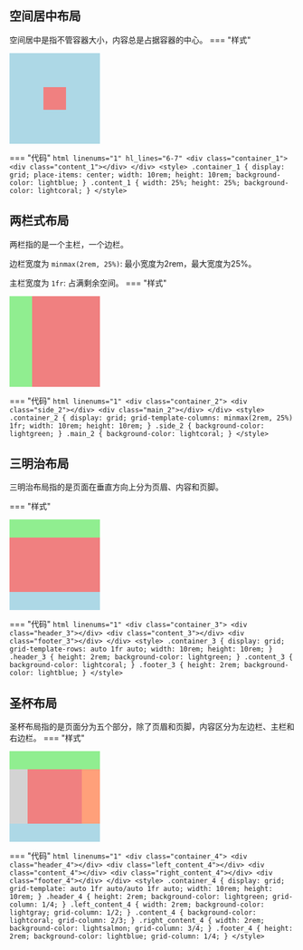 ## 空间居中布局
空间居中是指不管容器大小，内容总是占据容器的中心。
=== "样式"
    <div class="container_1">
        <div class="content_1"></div>
    </div>
    <style>
        .container_1 {
            display: grid;
            place-items: center;
            width: 10rem;
            height: 10rem;
            background-color: lightblue;
        }
        .content_1 {
            width: 25%;
            height: 25%;
            background-color: lightcoral;
        }
    </style>

=== "代码"
    ```html linenums="1" hl_lines="6-7"
    <div class="container_1">
        <div class="content_1"></div>
    </div>
    <style>
        .container_1 {
            display: grid;
            place-items: center;
            width: 10rem;
            height: 10rem;
            background-color: lightblue;
        }
        .content_1 {
            width: 25%;
            height: 25%;
            background-color: lightcoral;
        }
    </style>
    ```

## 两栏式布局
两栏指的是一个主栏，一个边栏。

边栏宽度为 `minmax(2rem, 25%)`: 最小宽度为2rem，最大宽度为25%。

主栏宽度为 `1fr`: 占满剩余空间。
=== "样式"
    <div class="container_2">
        <div class="side_2"></div>
        <div class="main_2"></div>
    </div>
    <style>
        .container_2 {
            display: grid;
            grid-template-columns: minmax(2rem, 25%) 1fr;
            width: 10rem;
            height: 10rem;
        }
        .side_2 {
            background-color: lightgreen;
        }
        .main_2 {
            background-color: lightcoral;
        }
    </style>

=== "代码"
    ```html linenums="1"
    <div class="container_2">
        <div class="side_2"></div>
        <div class="main_2"></div>
    </div>
    <style>
        .container_2 {
            display: grid;
            grid-template-columns: minmax(2rem, 25%) 1fr;
            width: 10rem;
            height: 10rem;
        }
        .side_2 {
            background-color: lightgreen;
        }
        .main_2 {
            background-color: lightcoral;
        }
    </style>
    ```

## 三明治布局

三明治布局指的是页面在垂直方向上分为页眉、内容和页脚。

=== "样式"
    <div class="container_3">
        <div class="header_3"></div>
        <div class="content_3"></div>
        <div class="footer_3"></div>
    </div>
    <style>
        .container_3 {
            display: grid;
            grid-template-rows: auto 1fr auto;
            width: 10rem;
            height: 10rem;
        }
        .header_3 {
            height: 2rem;
            background-color: lightgreen;
        }
        .content_3 {
            background-color: lightcoral;
        }
        .footer_3 {
            height: 2rem;
            background-color: lightblue;
        }
    </style>

=== "代码"
    ```html linenums="1"
    <div class="container_3">
        <div class="header_3"></div>
        <div class="content_3"></div>
        <div class="footer_3"></div>
    </div>
    <style>
        .container_3 {
            display: grid;
            grid-template-rows: auto 1fr auto;
            width: 10rem;
            height: 10rem;
        }
        .header_3 {
            height: 2rem;
            background-color: lightgreen;
        }
        .content_3 {
            background-color: lightcoral;
        }
        .footer_3 {
            height: 2rem;
            background-color: lightblue;
        }
    </style>
    ```

## 圣杯布局
圣杯布局指的是页面分为五个部分，除了页眉和页脚，内容区分为左边栏、主栏和右边栏。
=== "样式"
    <div class="container_4">
        <div class="header_4"></div>
        <div class="left_content_4"></div>
        <div class="content_4"></div>
        <div class="right_content_4"></div>
        <div class="footer_4"></div>
    </div>
    <style>
        .container_4 {
            display: grid;
            grid-template: auto 1fr auto/auto 1fr auto;
            width: 10rem;
            height: 10rem;
        }
        .header_4 {
            height: 2rem;
            background-color: lightgreen;
            grid-column: 1/4;
        }
        .left_content_4 {
            width: 2rem;
            background-color: lightgray;
            grid-column: 1/2;
        }
        .content_4 {
            background-color: lightcoral;
            grid-column: 2/3;
        }
        .right_content_4 {
            width: 2rem;
            background-color: lightsalmon;
            grid-column: 3/4;
        }
        .footer_4 {
            height: 2rem;
            background-color: lightblue;
            grid-column: 1/4;
        }
    </style>

=== "代码"
    ```html linenums="1"
    <div class="container_4">
        <div class="header_4"></div>
        <div class="left_content_4"></div>
        <div class="content_4"></div>
        <div class="right_content_4"></div>
        <div class="footer_4"></div>
    </div>
    <style>
        .container_4 {
            display: grid;
            grid-template: auto 1fr auto/auto 1fr auto;
            width: 10rem;
            height: 10rem;
        }
        .header_4 {
            height: 2rem;
            background-color: lightgreen;
            grid-column: 1/4;
        }
        .left_content_4 {
            width: 2rem;
            background-color: lightgray;
            grid-column: 1/2;
        }
        .content_4 {
            background-color: lightcoral;
            grid-column: 2/3;
        }
        .right_content_4 {
            width: 2rem;
            background-color: lightsalmon;
            grid-column: 3/4;
        }
        .footer_4 {
            height: 2rem;
            background-color: lightblue;
            grid-column: 1/4;
        }
    </style>
    ```
